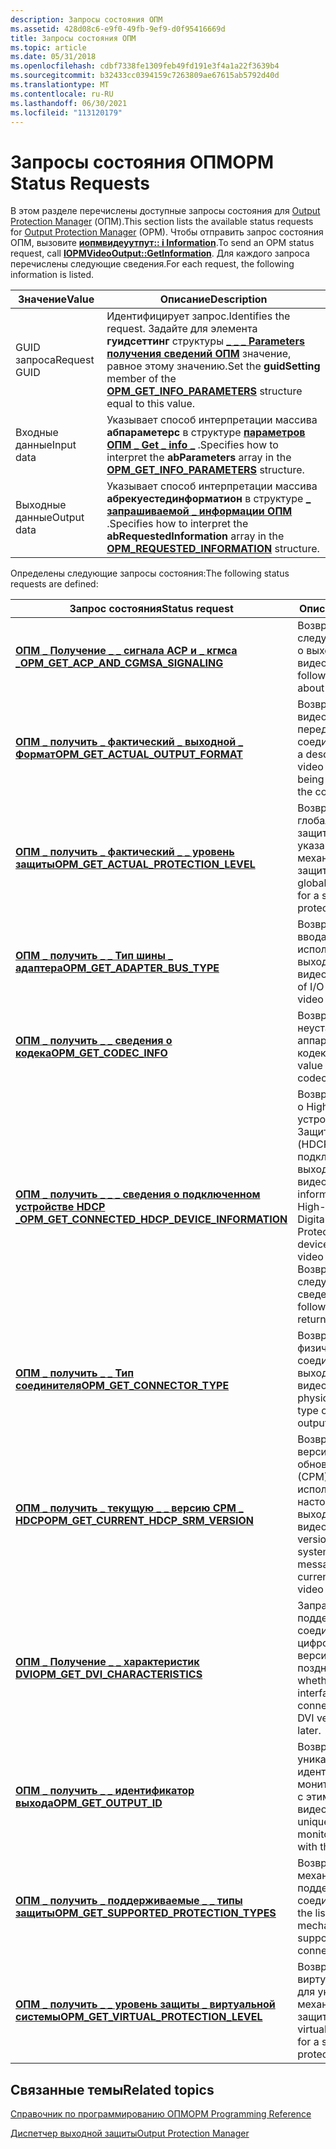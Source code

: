 ```yaml
---
description: Запросы состояния ОПМ
ms.assetid: 428d08c6-e9f0-49fb-9ef9-d0f95416669d
title: Запросы состояния ОПМ
ms.topic: article
ms.date: 05/31/2018
ms.openlocfilehash: cdbf7338fe1309feb49fd191e3f4a1a22f3639b4
ms.sourcegitcommit: b32433cc0394159c7263809ae67615ab5792d40d
ms.translationtype: MT
ms.contentlocale: ru-RU
ms.lasthandoff: 06/30/2021
ms.locfileid: "113120179"
---
```

# <a name="opm-status-requests"></a><span data-ttu-id="1d66a-103">Запросы состояния ОПМ</span><span class="sxs-lookup"><span data-stu-id="1d66a-103">OPM Status Requests</span></span>

<span data-ttu-id="1d66a-104">В этом разделе перечислены доступные запросы состояния для [Output Protection Manager](output-protection-manager.md) (ОПМ).</span><span class="sxs-lookup"><span data-stu-id="1d66a-104">This section lists the available status requests for [Output Protection Manager](output-protection-manager.md) (OPM).</span></span> <span data-ttu-id="1d66a-105">Чтобы отправить запрос состояния ОПМ, вызовите [**иопмвидеуутпут:: i Information**](/windows/desktop/api/opmapi/nf-opmapi-iopmvideooutput-getinformation).</span><span class="sxs-lookup"><span data-stu-id="1d66a-105">To send an OPM status request, call [**IOPMVideoOutput::GetInformation**](/windows/desktop/api/opmapi/nf-opmapi-iopmvideooutput-getinformation).</span></span> <span data-ttu-id="1d66a-106">Для каждого запроса перечислены следующие сведения.</span><span class="sxs-lookup"><span data-stu-id="1d66a-106">For each request, the following information is listed.</span></span>



| <span data-ttu-id="1d66a-107">Значение</span><span class="sxs-lookup"><span data-stu-id="1d66a-107">Value</span></span>             | <span data-ttu-id="1d66a-108">Описание</span><span class="sxs-lookup"><span data-stu-id="1d66a-108">Description</span></span>                                                                                                                                                           |
|--------------|------------------------------------------------------------------------------------------------------------------------------------------------------------|
| <span data-ttu-id="1d66a-109">GUID запроса</span><span class="sxs-lookup"><span data-stu-id="1d66a-109">Request GUID</span></span> | <span data-ttu-id="1d66a-110">Идентифицирует запрос.</span><span class="sxs-lookup"><span data-stu-id="1d66a-110">Identifies the request.</span></span> <span data-ttu-id="1d66a-111">Задайте для элемента **гуидсеттинг** структуры [**\_ \_ \_ Parameters получения сведений ОПМ**](/windows/desktop/api/ksopmapi/ns-ksopmapi-opm_get_info_parameters) значение, равное этому значению.</span><span class="sxs-lookup"><span data-stu-id="1d66a-111">Set the **guidSetting** member of the [**OPM\_GET\_INFO\_PARAMETERS**](/windows/desktop/api/ksopmapi/ns-ksopmapi-opm_get_info_parameters) structure equal to this value.</span></span> |
| <span data-ttu-id="1d66a-112">Входные данные</span><span class="sxs-lookup"><span data-stu-id="1d66a-112">Input data</span></span>   | <span data-ttu-id="1d66a-113">Указывает способ интерпретации массива **абпараметерс** в структуре [**параметров ОПМ \_ Get \_ info \_**](/windows/desktop/api/ksopmapi/ns-ksopmapi-opm_get_info_parameters) .</span><span class="sxs-lookup"><span data-stu-id="1d66a-113">Specifies how to interpret the **abParameters** array in the [**OPM\_GET\_INFO\_PARAMETERS**](/windows/desktop/api/ksopmapi/ns-ksopmapi-opm_get_info_parameters) structure.</span></span>                      |
| <span data-ttu-id="1d66a-114">Выходные данные</span><span class="sxs-lookup"><span data-stu-id="1d66a-114">Output data</span></span>  | <span data-ttu-id="1d66a-115">Указывает способ интерпретации массива **абрекуестединформатион** в структуре [**\_ запрашиваемой \_ информации ОПМ**](/windows/desktop/api/ksopmapi/ns-ksopmapi-opm_requested_information) .</span><span class="sxs-lookup"><span data-stu-id="1d66a-115">Specifies how to interpret the **abRequestedInformation** array in the [**OPM\_REQUESTED\_INFORMATION**](/windows/desktop/api/ksopmapi/ns-ksopmapi-opm_requested_information) structure.</span></span>         |



 

<span data-ttu-id="1d66a-116">Определены следующие запросы состояния:</span><span class="sxs-lookup"><span data-stu-id="1d66a-116">The following status requests are defined:</span></span>



| <span data-ttu-id="1d66a-117">Запрос состояния</span><span class="sxs-lookup"><span data-stu-id="1d66a-117">Status request</span></span>                                                                                      | <span data-ttu-id="1d66a-118">Описание</span><span class="sxs-lookup"><span data-stu-id="1d66a-118">Description</span></span>                                                                                                                                           |
|-----------------------------------------------------------------------------------------------------|-------------------------------------------------------------------------------------------------------------------------------------------------------|
| [<span data-ttu-id="1d66a-119">**ОПМ \_ Получение \_ \_ сигнала ACP и \_ кгмса \_**</span><span class="sxs-lookup"><span data-stu-id="1d66a-119">**OPM\_GET\_ACP\_AND\_CGMSA\_SIGNALING**</span></span>](opm-get-acp-and-cgmsa-signaling.md)                     | <span data-ttu-id="1d66a-120">Возвращает следующие сведения о выходе видео:</span><span class="sxs-lookup"><span data-stu-id="1d66a-120">Returns the following information about a video output:</span></span>                                                                                               |
| [<span data-ttu-id="1d66a-121">**ОПМ \_ получить \_ фактический \_ выходной \_ Формат**</span><span class="sxs-lookup"><span data-stu-id="1d66a-121">**OPM\_GET\_ACTUAL\_OUTPUT\_FORMAT**</span></span>](opm-get-actual-output-format.md)                            | <span data-ttu-id="1d66a-122">Возвращает описание видеосигнала, передаваемого через соединитель.</span><span class="sxs-lookup"><span data-stu-id="1d66a-122">Returns a description of the video signal that is being transmitted over the connector.</span></span>                                                               |
| [<span data-ttu-id="1d66a-123">**ОПМ \_ получить \_ фактический \_ \_ уровень защиты**</span><span class="sxs-lookup"><span data-stu-id="1d66a-123">**OPM\_GET\_ACTUAL\_PROTECTION\_LEVEL**</span></span>](opm-get-actual-protection-level.md)                      | <span data-ttu-id="1d66a-124">Возвращает глобальный уровень защиты для указанного механизма защиты.</span><span class="sxs-lookup"><span data-stu-id="1d66a-124">Returns the global protection level for a specified protection mechanism.</span></span>                                                                             |
| [<span data-ttu-id="1d66a-125">**ОПМ \_ получить \_ \_ Тип шины \_ адаптера**</span><span class="sxs-lookup"><span data-stu-id="1d66a-125">**OPM\_GET\_ADAPTER\_BUS\_TYPE**</span></span>](opm-get-adapter-bus-type.md)                                    | <span data-ttu-id="1d66a-126">Возвращает тип шины ввода-вывода, используемой выходными данными видео.</span><span class="sxs-lookup"><span data-stu-id="1d66a-126">Returns the type of I/O bus used by the video output.</span></span>                                                                                                 |
| [<span data-ttu-id="1d66a-127">**ОПМ \_ получить \_ \_ сведения о кодека**</span><span class="sxs-lookup"><span data-stu-id="1d66a-127">**OPM\_GET\_CODEC\_INFO**</span></span>](opm-get-codec-info.md)                                                 | <span data-ttu-id="1d66a-128">Возвращает значение неустановленного аппаратного кодека.</span><span class="sxs-lookup"><span data-stu-id="1d66a-128">Gets the merit value of a hardware codec.</span></span>                                                                                                             |
| [<span data-ttu-id="1d66a-129">**ОПМ \_ получить \_ \_ \_ сведения о подключенном устройстве HDCP \_**</span><span class="sxs-lookup"><span data-stu-id="1d66a-129">**OPM\_GET\_CONNECTED\_HDCP\_DEVICE\_INFORMATION**</span></span>](opm-get-connected-hdcp-device-information.md) | <span data-ttu-id="1d66a-130">Возвращает сведения о High-Bandwidth устройстве цифровой Защита содержимого (HDCP), подключенном к выходным данным видео.</span><span class="sxs-lookup"><span data-stu-id="1d66a-130">Gets information about a High-Bandwidth Digital Content Protection (HDCP) device attached to the video output.</span></span> <span data-ttu-id="1d66a-131">Возвращаются следующие сведения:</span><span class="sxs-lookup"><span data-stu-id="1d66a-131">The following information is returned:</span></span> |
| [<span data-ttu-id="1d66a-132">**ОПМ \_ получить \_ \_ Тип соединителя**</span><span class="sxs-lookup"><span data-stu-id="1d66a-132">**OPM\_GET\_CONNECTOR\_TYPE**</span></span>](opm-get-connector-type.md)                                         | <span data-ttu-id="1d66a-133">Возвращает тип физического соединителя для выходного видео.</span><span class="sxs-lookup"><span data-stu-id="1d66a-133">Returns the physical connector type of the video output.</span></span>                                                                                              |
| [<span data-ttu-id="1d66a-134">**ОПМ \_ получить \_ текущую \_ \_ версию СРМ \_ HDCP**</span><span class="sxs-lookup"><span data-stu-id="1d66a-134">**OPM\_GET\_CURRENT\_HDCP\_SRM\_VERSION**</span></span>](opm-get-current-hdcp-srm-version.md)                   | <span data-ttu-id="1d66a-135">Возвращает номер версии сообщения об обновлении системы (СРМ), используемого в настоящий момент выходными данными видео.</span><span class="sxs-lookup"><span data-stu-id="1d66a-135">Returns the version number of the system renewability message (SRM) currently used by the video output.</span></span>                                               |
| [<span data-ttu-id="1d66a-136">**ОПМ \_ Получение \_ \_ характеристик DVI**</span><span class="sxs-lookup"><span data-stu-id="1d66a-136">**OPM\_GET\_DVI\_CHARACTERISTICS**</span></span>](opm-get-dvi-characteristics.md)                               | <span data-ttu-id="1d66a-137">Запрашивает, поддерживает ли соединитель цифрового видео DVI версии 1,1 или более поздней.</span><span class="sxs-lookup"><span data-stu-id="1d66a-137">Queries whether a digital video interface (DVI) connector supports DVI version 1.1 or later.</span></span>                                                          |
| [<span data-ttu-id="1d66a-138">**ОПМ \_ получить \_ \_ идентификатор выхода**</span><span class="sxs-lookup"><span data-stu-id="1d66a-138">**OPM\_GET\_OUTPUT\_ID**</span></span>](opm-get-output-id.md)                                                   | <span data-ttu-id="1d66a-139">Возвращает уникальный идентификатор монитора, связанного с этим выходным видео.</span><span class="sxs-lookup"><span data-stu-id="1d66a-139">Returns the unique identifier of the monitor associated with this video output.</span></span>                                                                       |
| [<span data-ttu-id="1d66a-140">**ОПМ \_ получить \_ поддерживаемые \_ \_ типы защиты**</span><span class="sxs-lookup"><span data-stu-id="1d66a-140">**OPM\_GET\_SUPPORTED\_PROTECTION\_TYPES**</span></span>](opm-get-supported-protection-types.md)                | <span data-ttu-id="1d66a-141">Возвращает список механизмов защиты, поддерживаемых соединителем.</span><span class="sxs-lookup"><span data-stu-id="1d66a-141">Returns the list of protection mechanisms that are supported by the connector.</span></span>                                                                        |
| [<span data-ttu-id="1d66a-142">**ОПМ \_ получить \_ \_ уровень защиты \_ виртуальной системы**</span><span class="sxs-lookup"><span data-stu-id="1d66a-142">**OPM\_GET\_VIRTUAL\_PROTECTION\_LEVEL**</span></span>](opm-get-virtual-protection-level.md)                    | <span data-ttu-id="1d66a-143">Возвращает уровень виртуальной защиты для указанного механизма защиты.</span><span class="sxs-lookup"><span data-stu-id="1d66a-143">Returns the virtual protection level for a specified protection mechanism.</span></span>                                                                            |



 

## <a name="related-topics"></a><span data-ttu-id="1d66a-144">Связанные темы</span><span class="sxs-lookup"><span data-stu-id="1d66a-144">Related topics</span></span>

<dl> <dt>

[<span data-ttu-id="1d66a-145">Справочник по программированию ОПМ</span><span class="sxs-lookup"><span data-stu-id="1d66a-145">OPM Programming Reference</span></span>](opm-programming-reference.md)
</dt> <dt>

[<span data-ttu-id="1d66a-146">Диспетчер выходной защиты</span><span class="sxs-lookup"><span data-stu-id="1d66a-146">Output Protection Manager</span></span>](output-protection-manager.md)
</dt> </dl>

 

 



